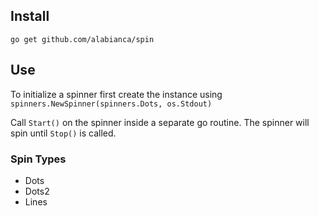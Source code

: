 
## Install
`go get github.com/alabianca/spin`

## Use
To initialize a spinner first create the instance using `spinners.NewSpinner(spinners.Dots, os.Stdout)`

Call `Start()` on the spinner inside a separate go routine.
The spinner will spin until `Stop()` is called.

### Spin Types
* Dots
* Dots2
* Lines